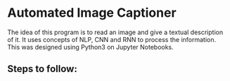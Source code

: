 # Automated Image Captioner
The idea of this program is to read an image and give a textual description of it. It uses concepts of NLP, CNN and RNN to process the information. This was designed using Python3 on Jupyter Notebooks.

## Steps to follow:
